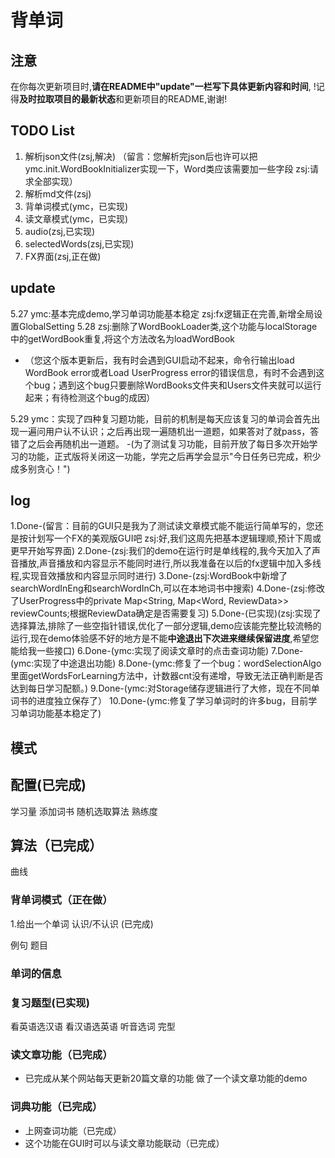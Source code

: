 # 背单词

## 注意

在你每次更新项目时,**请在README中"update"一栏写下具体更新内容和时间**,
!记得**及时拉取项目的最新状态**和更新项目的README,谢谢!

## TODO List

1. 解析json文件(zsj,解决) （留言：您解析完json后也许可以把ymc.init.WordBookInitializer实现一下，Word类应该需要加一些字段 zsj:请求全部实现）
2. 解析md文件(zsj)
3. 背单词模式(ymc，已实现)
4. 读文章模式(ymc，已实现)
5. audio(zsj,已实现)
6. selectedWords(zsj,已实现)
7. FX界面(zsj,正在做)

## update

5.27 ymc:基本完成demo,学习单词功能基本稳定 zsj:fx逻辑正在完善,新增全局设置GlobalSetting
5.28 zsj:删除了WordBookLoader类,这个功能与localStorage中的getWordBook重复,将这个方法改名为loadWordBook
- （您这个版本更新后，我有时会遇到GUI启动不起来，命令行输出load WordBook error或者Load UserProgress error的错误信息，有时不会遇到这个bug；遇到这个bug只要删除WordBooks文件夹和Users文件夹就可以运行起来；有待检测这个bug的成因）


5.29 ymc：实现了四种复习题功能，目前的机制是每天应该复习的单词会首先出现一遍问用户认不认识；之后再出现一遍随机出一道题，如果答对了就pass，答错了之后会再随机出一道题。
-(为了测试复习功能，目前开放了每日多次开始学习的功能，正式版将关闭这一功能，学完之后再学会显示"今日任务已完成，积少成多别贪心！")


## log

1.Done-(留言：目前的GUI只是我为了测试读文章模式能不能运行简单写的，您还是按计划写一个FX的美观版GUI吧
zsj:好,我们这周先把基本逻辑理顺,预计下周或更早开始写界面)
2.Done-(zsj:我们的demo在运行时是单线程的,我今天加入了声音播放,声音播放和内容显示不能同时进行,所以我准备在以后的fx逻辑中加入多线程,实现音效播放和内容显示同时进行)
3.Done-(zsj:WordBook中新增了searchWordInEng和searchWordInCh,可以在本地词书中搜索)
4.Done-(zsj:修改了UserProgress中的private Map<String, Map<Word, ReviewData>> reviewCounts;根据ReviewData确定是否需要复习)
5.Done-(已实现)(zsj:实现了选择算法,排除了一些空指针错误,优化了一部分逻辑,demo应该能完整比较流畅的运行,现在demo体验感不好的地方是不能**中途退出下次进来继续保留进度**,希望您能给我一些接口)
6.Done-(ymc:实现了阅读文章时的点击查词功能)
7.Done-(ymc:实现了中途退出功能)
8.Done-(ymc:修复了一个bug：wordSelectionAlgo里面getWordsForLearning方法中，计数器cnt没有递增，导致无法正确判断是否达到每日学习配额。)
9.Done-(ymc:对Storage储存逻辑进行了大修，现在不同单词书的进度独立保存了）
10.Done-(ymc:修复了学习单词时的许多bug，目前学习单词功能基本稳定了)

## 模式

## 配置(已完成)

学习量
添加词书
随机选取算法
熟练度

## 算法（已完成）

曲线

### 背单词模式（正在做）

1.给出一个单词 认识/不认识 (已完成)

例句 
题目

### 单词的信息

### 复习题型(已实现)

看英语选汉语
看汉语选英语
听音选词
完型

### 读文章功能（已完成）
- 已完成从某个网站每天更新20篇文章的功能
做了一个读文章功能的demo

### 词典功能（已完成）
- 上网查词功能（已完成）
- 这个功能在GUI时可以与读文章功能联动（已完成）



